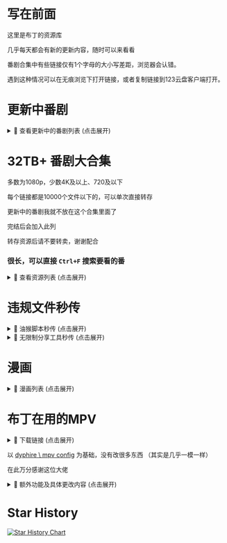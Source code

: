 # 写在前面
这里是布丁的资源库

几乎每天都会有新的更新内容，随时可以来看看

番剧合集中有些链接仅有1个字母的大小写差距，浏览器会认错。

遇到这种情况可以在无痕浏览下打开链接，或者复制链接到123云盘客户端打开。

# 更新中番剧

<details>
<summary>📁 查看更新中的番剧列表 (点击展开)</summary>

### [总链接](https://www.123912.com/s/lyn8Vv-Xqmod?提取码:BDCR)
  
### 影视资源列表
- **章鱼哔的原罪 (2025)**
  `https://www.123912.com/s/lyn8Vv-Ug1od?提取码:BDCR`

- **mono女孩 (2025)**  
  `https://www.123912.com/s/lyn8Vv-iWmod?提取码:BDCR`

- **圣女因为太过完美一点也不讨人喜欢而被废除婚约卖到邻国 (2025)**  
  `https://www.123912.com/s/lyn8Vv-4Jmod?提取码:BDCR`

- **小市民系列 (2024)**  
  `https://www.123912.com/s/lyn8Vv-Td1od?提取码:BDCR`

- **时光流逝，饭菜依旧美味 (2025)**  
  `https://www.123912.com/s/lyn8Vv-lemod?提取码:BDCR`

- **末日后酒店 (2025)**  
  `https://www.123912.com/s/lyn8Vv-Lqmod?提取码:BDCR`

- **药屋少女的呢喃 (2023)**  
  `https://www.123912.com/s/lyn8Vv-6qmod?提取码:BDCR`

- **赛马娘系列 (2018)**  
  `https://www.123912.com/s/lyn8Vv-Vqmod?提取码:BDCR`

- **鬼人幻灯抄 (2025)**  
  `https://www.123912.com/s/lyn8Vv-jqmod?提取码:BDCR`

- **前桥魔女 (2025)**  
  `https://www.123912.com/s/lyn8Vv-hJ1od?提取码:BDCR`
</details>


# 32TB+ 番剧大合集
  
多数为1080p，少数4K及以上、720及以下

每个链接都是10000个文件以下的，可以单次直接转存

更新中的番剧我就不放在这个合集里面了

完结后会加入此列

转存资源后请不要转卖，谢谢配合

### 很长，可以直接 `Ctrl+F` 搜索要看的番

<details>
<summary>📁 查看资源列表 (点击展开)</summary>

- **1-18**

编舟记（2016)
2024-11-21 22:06:05

成何体统（2024)
2024-11-21 21:57:05

寒蝉鸣泣之时（2006)
2024-11-24 18:44:19

黑子的篮球（2012)
2024-11-25 18:04:10

花牌情缘（2011)
2024-11-24 18:42:26

滑头鬼之孙（2010)
2024-11-21 21:56:44

捡走被人悔婚的千金，教会她坏坏的幸福生活（2023)
2024-11-28 21:03:55

浪漫杀手（2022)
2024-11-17 17:59:51

恋爱无法用双子除尽（2024)
2024-11-24 18:46:32

女神异闻录系列（2008)
2024-11-06 22:18:29

青春纪行（2013)
2024-11-21 21:58:23

人形电脑天使心（2002)
2024-11-28 21:03:18

日常系的异能战斗（2014)
2024-11-09 22:32:31

尸鬼（2010)
2024-11-24 18:43:09

双城之战（2021)
2024-11-24 18:37:33

听爸爸的话（2012)
2024-11-09 22:48:49

亡骸游戏（2023)
2024-11-28 21:55:56

炎炎消防队（2019)
2024-11-09 23:00:28


https://www.123912.com/s/lyn8Vv-Qcmod提取码:BDCR
 

- **19-38**

彼时彼女（2018)
2024-11-26 20:39:09

弹丸论破（2013）
2024-11-21 22:10:34

风都侦探（2022)
2024-11-21 22:01:35

甘城光辉游乐园（2014)
2024-11-21 21:59:54

棺姬嘉依卡（2014)
2024-11-21 21:56:11

黑之召唤士（2022)
2024-09-24 18:43:50

混沌武士（2004)
2024-11-10 12:05:44

剑风传奇（1997)
2024-11-21 22:10:05

乱马1/2(1989)
2024-10-20 18:07:15

魔卡少女樱（1998)
2024-11-24 18:45:54

棋魂（2001)
2024-11-28 17:56:59

前辈是男孩子 (2024)
2024-11-01 16:41:59

认真和我谈恋爱（2011) 资源错误并且找不到替代，已删
2024-11-24 18:36:32

三人行必有我妹（2012)
2024-11-17 17:58:55

杀手寓言（2024)
2024-10-05 16:02:22

特别的她（2000)
2024-11-09 22:27:44

为何我的世界被遗忘了？(2024)
2024-10-18 21:30:36

无头骑士异闻录（2010)
2024-11-05 22:08:54

小马宝莉系列（2010)
2024-11-06 22:33:41

月与莱卡与吸血公主（2021)
2024-11-06 17:07:30


https://www.123912.com/s/lyn8Vv-kcmod提取码:BDCR
 

- **39-58**

citrus~柑橘味香气~（2018)
2024-09-27 20:13:39

PLUTO冥王（2023)
2024-11-05 18:29:52

笨女孩（2017)
2024-10-24 00:11:27

草莓棉花糖（2005)
2024-10-21 18:47:14

蜂蜜与四叶草（2005)
2024-11-01 16:43:00

金装的维尔梅（2022)
2024-11-02 16:21:37

橘色奇迹（2016)
2024-11-02 18:16:18

靠废材技能【状态异常】成为最强的我将蹂躏一切（2024)
2024-09-28 19:45:14

明日酱的水手服（2022)
2024-11-01 18:54:29

侵略！乌贼娘（2010)
2024-10-22 20:38:07

散华礼弥（2012)
2024-11-03 17:18:58

伪恋（2014)
2024-11-01 16:39:54

问题儿童都来自异世界？(2013)
2024-10-05 15:20:25

小小克星！(2012)
2024-10-08 18:07:42

旋转少女（2015)
2024-11-01 16:42:31

原书·原书使（2018)
2024-09-29 16:54:24

跃动青春（2023)
2024-09-23 17:54:54

斩!赤红之瞳 Akame ga Kill!（2014)
2024-10-16 17:55:13

挣扎吧，亚当君（2024)
2024-10-21 22:58:38

最强阴阳师的异世界转生记（2023)
2024-10-05 15:22:23


https://www.123912.com/s/lyn8Vv-ocmod提取码:BDCR
 

- **59-72**

DDDD 恶魔的破坏（2024)
2024-10-07 17:45:53

哎咕岛消失的舔甜歌姬（2024)
2024-09-24 22:45:39

此花亭奇谭（2017)
2024-11-02 23:43:57

境界触发者 (2014)
2024-11-01 16:43:33

绝对双刃（2015)
2024-09-28 21:10:20

乱步奇谭（2015)
2024-09-27 22:39:06

秒杀外挂太强了，异世界的家伙们根本就不是对手。(2024)
2024-10-16 18:03:19

全缉毒狂潮（2019)
2024-11-05 18:16:08

事与愿违的不死冒险者（2024)
2024-10-05 12:48:46

水果篮子（2019)
2024-11-05 18:16:56

死亡笔记（2006)
2024-09-29 19:27:57

异世界失格（2024)
2024-10-05 15:29:17

樱花庄的宠物女孩（2012)
2024-10-25 18:01:39

约会大作战（2013)
2024-10-19 12:30:51


https://www.123912.com/s/lyn8Vv-1cmod提取码:BDCR
 

- **73-76**

飞天小女警系列（1998)
2024-10-11 17:47:37

寄生兽生命的准则（2014)
2024-09-29 16:05:17

良禽不择木（2024)
2024-10-05 15:29:39

小书痴的下克上：为了成为图书管理员不择手段！(2019)
2024-11-05 18:18:41


https://www.123912.com/s/lyn8Vv-4cmod提取码:BDCR
 

- **77-96**

AIR鸟之诗（2005)
2024-10-04 20:24:10

宝石之国（2017)
2024-10-21 18:12:45

从路人角色开始的探索英雄谭 (2024)
2024-09-22 23:10:27

电器少女 (2023)
2024-10-11 16:36:30

赌博默示录（2007)
2024-09-27 20:16:54

哥特萝莉侦探事件簿（2011)
2024-11-05 19:34:33

格林童话变奏曲（2024)
2024-11-01 16:44:41

黄昏光影（2024)
2024-09-22 23:07:46

吉伊卡哇（2022)
2024-09-23 00:25:48

甲铁城的卡巴内瑞 (2016)
2024-11-01 16:44:01

拉面赤猫（2024)
2024-09-22 22:14:53

邻人似银河（2023)
2024-11-03 17:20:09

龙与魔女（2020)
2024-09-21 18:11:31

身为VTuber的我因为忘记关台而成了传说(2024)
2024-09-23 17:49:53

深夜Punch（2024)
2024-09-23 17:49:53

天穗之呋稻姬（2024)
2024-09-23 17:49:53

我的妻子不具感情（2024)
2024-09-23 17:49:54

星蝶公主系列（2015)
2024-10-05 16:53:24

漩涡Uzumaki（2024)
2024-10-04 18:02:40

亚人（2016)
2024-11-01 16:40:18


https://www.123912.com/s/lyn8Vv-xcmod提取码:BDCR
 

- **97-116**

ReLIFE (2016)
2024-09-07 23:13:23

安达与岛村（2020)
2024-09-17 23:10:31

白箱（2014)
2024-09-13 16:38:12

草莓100%（2005)
2024-09-16 01:01:16

测不准的阿波连同学（2022)
2024-09-07 18:10:17

成神之日（2020)
2024-09-17 05:51:25

跟班×服务（2013)
2024-09-13 19:26:10

古见同学有交流障碍症（2021)
2024-09-07 18:13:39

掘与宫村(2021)
2024-09-12 18:16:51

来自深渊系列（2017)
2024-09-10 23:42:23

女友成双（2021)
2024-09-15 14:02:35

奇巧计程车（2021)
2024-09-07 23:56:31

赛博朋克：边缘行者（2020)
2024-09-16 16:03:07

石纪元（2019)
2024-09-02 20:13:50

嗜谎之神（2020)
2024-09-04 17:52:25

头文字D（1998)
2024-09-05 23:53:05

网球王子（2001)
2024-09-04 00:31:53

魍魉之匣（2008)
2024-09-12 22:26:29

异修罗（2024)
2024-09-04 00:36:38

游戏三人娘（2018)
2024-09-20 17:00:10


https://www.123912.com/s/lyn8Vv-pcmod提取码:BDCR
 

- **117-136**

别对映像研出手! (2020)
2024-09-10 18:01:55

和山田进行LV.999的恋爱 (2023)
2024-09-16 01:12:18

皇家国教骑士团（2001)
2024-09-17 05:54:55

极速星舞（2024)
2024-09-04 17:59:44

蜡笔小新（1992)
2024-09-03 17:35:45

来自新世界（2012)
2024-09-02 20:14:14

龙族（2022)
2024-09-04 17:59:45

萌少女的恋爱时光（2007)
2024-09-16 00:52:57

迷家（2016)
2024-09-04 00:14:58

南家三姐妹（2007)
2024-09-16 12:44:30

网络胜利组（2017)
2024-09-15 19:40:37

伪姬物语（2014)
2024-09-16 01:09:18

我回來了、歡迎回家（2024)
2024-09-04 17:59:45

我们仍未知道那天所看见的花的名字（2011)
2024-09-07 13:28:14

异兽魔都(2020)
2024-09-07 18:03:11

淫乱的青酱不能学习（2019)
2024-09-16 18:27:50

银魂（2006)
2024-09-03 17:41:00

隐瞒之事（2020)
2024-09-07 23:56:48

元尊（2024)
2024-09-16 22:37:54

至高指令（2016)
2024-09-15 19:41:58


https://www.123912.com/s/lyn8Vv-fcmod提取码:BDCR
 

- **137-156**

阿宅的恋爱真难 (2018)
2024-09-15 18:31:07

大欺诈师（2020)
2024-09-20 17:11:00

哆啦A梦（1979)
2024-09-03 17:37:32

歌剧少女！！（2021)
2024-08-01 22:06:17

格莱普尼尔(2020)
2024-09-15 18:29:42

狗与剪刀的正确用法（2013)
2024-09-08 00:05:06

关于前辈很烦人的事（2021)
2024-09-17 19:28:53

火影忍者系列（2002)
2024-09-12 18:21:56

金田一少年事件簿（1997)
2024-09-04 00:27:25

久保同学不放过我（2023)
2024-08-28 17:45:51

请别忧伤了二之宫君 (2007)
2024-09-15 18:27:29

人生（2014)
2024-09-16 01:25:13

少年女仆（2016)
2024-09-15 19:42:27

少女☆歌剧系列（2018)
2024-08-01 22:06:05

时光代理人（2021)
2024-09-04 17:47:49

双星之阴阳师（2016)
2024-09-19 17:14:13

我不受欢迎，怎么想都是你们的错！（2013）
2024-09-16 00:55:44

无神世界的神明活动（2023)
2024-09-18 21:46:03

吸血鬼骑士（2008)
2024-08-28 00:12:06

亚托莉-我挚爱的时光（2024)
2024-08-13 21:29:05


https://www.123912.com/s/lyn8Vv-acmod提取码:BDCR
 

- **157-174**

初音岛（2003)
2024-07-30 16:08:54

纯洁的玛利亚（2015)
2024-07-29 22:15:06

东京暗鸦（2013)
2024-08-02 00:55:20

恶玉DRIVE（2020)
2024-08-03 12:01:35

钢之炼金术师系列（2003)
2024-08-03 21:23:32

好想告诉你（2009)
2024-08-01 23:58:36

猴王五九（2002)
2024-08-13 20:46:55

僵尸百分百（2023)
2024-07-30 16:14:58

结城友奈是勇者系列（2014)
2024-07-30 17:57:01

看得见的女孩（2021)
2024-08-30 18:52:43

凉宫春日系列（2006)
2024-08-02 20:10:16

平稳世代的韦驮天们（2021)
2024-08-03 23:11:27

青春猪头少年系列（2018)
2024-08-01 23:47:03

擅长捉弄的高木同学系列（2018)
2024-07-27 00:20:09

神不在的星期天（2013)
2024-07-30 13:58:22

我要【招架】一切（2024)
2024-08-30 17:11:59

英雄王，为了穷尽武道而转生（2023)
2024-08-01 00:32:16

这个美术社大有问题！(2016)
2024-08-02 01:00:47


https://www.123912.com/s/lyn8Vv-Mcmod提取码:BDCR
 

- **175-194**

BEATLESS-没有心跳的少女-（2018)
2024-07-23 22:06:44

Happy Sugar Life (2018)
2024-08-06 00:31:41

被称为废物的原英雄，被家里流放后随心所欲地活下去（2024)
2024-07-29 21:44:19

变态王子与不笑猫（2013)
2024-07-23 22:06:50

打工吧！！魔王大人（2013)
2024-07-23 22:12:03

第二次被异世界召唤（2023)
2024-08-02 00:57:15

风灵玉秀（2017)
2024-08-28 20:59:40

婚戒物语（2024)
2024-07-26 19:42:27

迷茫管家与懦弱的我（2011)
2024-08-02 00:53:23

魔都精兵的奴隶（2024)
2024-08-01 15:22:50

魔女的使命（2014)
2024-07-27 00:21:50

人类衰退之后（2012)
2024-09-01 11:38:34

少年阴阳师（2006)
2024-08-29 00:34:26

世界顶尖的暗杀者转生为异世界贵族（2021)
2024-07-28 20:17:15

幸运星（2007)
2024-08-03 12:06:58

义妹生活（2024)
2024-08-10 11:17:53

拥有超常技能的异世界流浪美食家（2023)
2024-08-08 23:47:32

幽游白书（1992)
2024-08-14 13:21:02

终结的炽天使（2015)
2024-07-27 14:34:07

转生贵族靠着鉴定技能一飞冲天（2024)
2024-07-28 22:40:18


https://www.123912.com/s/lyn8Vv-wcmod提取码:BDCR
 

- **195-214**

八男别闹了（2020)
2024-07-23 22:06:44

八月的棒球甜心（2019)
2024-07-23 22:06:45

巴比伦 (2019)
2024-07-23 22:06:44

白金终局（2021)
2024-07-23 22:06:46

白领羽球部（2022)
2024-07-23 22:06:46

冰剑的魔术师将要统一世界（2023)
2024-07-23 22:06:50

不相信人类的冒险者们好像要去拯救世界（2023)
2024-07-23 22:06:50

超次元游戏（2013)
2024-07-23 22:09:22

超魔神英雄传系列（1997)
2024-07-23 22:09:22

超能力女儿（2018)
2024-07-23 22:09:21

成为女主角！~被讨厌的女主角和秘密的工作~（2022)
2024-07-23 22:09:21

达尔文游戏（2020)
2024-07-23 22:12:03

当不成勇者的我，只好认真找工作了 (2013)
2024-07-23 22:12:03

地狱乐（2023)
2024-07-23 22:12:04

点满农民相关技能后，不知为何就变强了（2022)
2024-07-23 22:12:05

盾之勇者成名录（2019)
2024-07-23 22:12:05

多罗罗 (2019）
2024-07-23 22:12:04

位于恋爱光谱极端的我们（2023)
2024-07-23 23:00:41

我心里危险的东西（2023)
2024-07-25 23:50:14

希德尼娅的骑士系列（2014)
2024-07-27 00:15:55


https://www.123912.com/s/lyn8Vv-gcmod提取码:BDCR
 

- **215-233**

艾梅洛阁下(2018
2024-07-23 22:03:08

俺物语（2015)
2024-07-23 22:03:09

白猫计划 零之纪元（2020)
2024-07-23 22:06:47

白沙的水族馆（2021)
2024-07-23 22:06:47

百万吨级武藏（2021)
2024-07-23 22:06:47

绊之Allele(2023)
2024-07-23 22:06:48

宝石幻想 光芒重现（2021)
2024-07-23 22:06:49

宝石商人理查德的谜鉴定（2020)
2024-07-23 22:06:48

爆肝工程师（2018)
2024-07-23 22:06:49

比宇宙更遥远的地方（2018)
2024-07-23 22:06:49

城下町的蒲公英（2015)
2024-07-23 22:09:26

带着智能手机闯荡异世界（2017)
2024-07-23 22:12:06

斗罗大陆（2018)
2024-07-25 18:37:21

反叛的鲁路修（2006)
2024-07-09 01:03:52

花园里的吸血鬼（2022)
2024-07-07 20:25:36

尼尔：自动人形（2023)
2024-07-24 13:22:10

我们无法一起学习（2019)
2024-07-26 19:00:27

血界战线系列（2015)
2024-07-25 23:49:06

月光下的异世界之旅系列（2021)
2024-07-26 19:24:00


https://www.123865.com/s/lyn8Vv-Fcmod提取码:BDCR
 

- **234-251**

back arrow (2021)
2024-07-23 22:06:40

阿尔蒂（2020)
2024-07-23 22:03:11

阿鲁斯巨兽（2023)
2024-07-23 22:03:11

爱吃拉面的小泉同学（2018)
2024-07-23 22:03:09

爱上她的理由（2023)
2024-07-13 20:02:52

傲娇反派千金莉洁洛特与实况主远藤同学及解说员小林同学（2…..
2024-07-23 22:03:10

冰海战记（2019)
2024-07-09 01:03:54

迪阿姆帝国物语（2024)
2024-07-17 13:47:19

家里蹲吸血姬的苦闷（2023)
2024-07-09 12:41:15

身为悲剧始作俑者的最强邪恶BOSS女王为民竭心尽力（2023)
2024-07-17 13:47:34

四叠半时光机（2022)
2024-07-17 12:42:19

学园孤岛（2015)
2024-07-13 21:46:38

仰望天空的少女瞳中的世界（2009)
2024-07-09 12:40:25

妖精的旋律（2004)
2024-07-23 21:16:28

幼女战记（2017)
2024-07-15 17:16:42

杖与剑的魔剑谭（2024)
2024-07-10 14:11:22

中华小当家（1997)
2024-07-18 23:29:20

最弱驯魔师开始了捡垃圾之旅（2024)
2024-07-13 21:45:59


https://www.123912.com/s/lyn8Vv-Gcmod?提取码:BDCR
 

- **252-271**

BanG Dream!系列 (2017)
2024-07-23 22:06:41

败犬女主太多了！(2024)
2024-07-18 23:37:16

大剑（2007)
2024-07-15 13:46:05

里亚德录大地（2022)
2024-07-15 13:43:30

轮回七次的反派大小姐，在前敌国享受随心所欲的新婚生活（2..
2024-07-19 22:53:24

魔法使的新娘（2017)
2024-07-13 23:23:09

魔物娘的同居日常系列(2015)
2024-07-07 19:51:28

轻拍翻转小魔女（2016)
2024-07-15 13:46:46

秋叶原冥途战争（2022)
2024-07-07 19:50:35

四叠半神话大系（2010)
2024-07-17 12:40:33

天国大魔境（2023)
2024-07-07 19:49:04

我推是反派大小姐（2023)
2024-07-11 23:10:53

雾山五行（2022)
2024-07-07 19:48:33

仙王的日常生活（2020)
2024-07-21 00:21:08

一人之下系列（2016)
2024-07-13 20:04:09

异世界迷宫里的后宫生活（2022)
2024-07-09 00:09:03

曾经、魔法少女和邪恶相互为敌。（2024)
2024-07-09 23:30:40

终将成为你（2018)
2024-07-15 13:44:14

转生成为了只有乙女游戏破灭Flag的邪恶大小姐（2020)
2024-07-10 23:59:21

转生王女与天才千金的魔法革命（2023)
2024-07-11 23:10:29


https://www.123912.com/s/lyn8Vv-Pcmod提取码:BDCR
 

- **272-291**

Just Because!(2017)
2024-07-05 13:32:09

暗黑破坏神在身边（2020)
2024-07-23 22:03:07

不死不幸（2023)
2024-07-07 19:56:36

不死少女·杀人笑剧（2023)
2024-07-07 19:56:29

超超超超超喜欢你的100个女孩子！(2023)
2024-07-07 19:56:21

电锯人（2020)
2024-07-07 19:56:13

古立特系列（2018)
2024-07-06 17:16:03

关于我在无意间被隔壁的天使变成废柴这件事（2023)
2024-07-06 14:15:03

灰与幻想的格林姆迦尔（2016)
2024-07-09 01:03:52

恋爱要在征服世界后（2022)
2024-07-09 01:03:52

鹿乃子乃子乃子虎视眈眈（2024)
2024-07-04 15:27:02

美少年侦探团（2021)
2024-07-12 18:20:35

魔法少女毁灭者（2023)
2024-07-13 23:24:19

平家物语（2021)
2024-07-09 11:59:20

奇蛋物语（2021)
2024-07-23 19:39:31

替身 Another (2012)
2024-07-23 20:36:20

为了女儿我说不定连魔王都能干掉（2019)
2024-07-04 17:09:53

我立于百万生命之上（2020)
2024-07-04 17:08:49

想要成为影之实力者！(2022)
2024-07-18 13:03:43

银砂糖师与黑妖精（2023)
2024-07-13 22:37:32


https://www.123912.com/s/lyn8Vv-ncmod提取码:BDCR
 

- **292-311**

暗杀教室系列（2015)
2024-07-06 17:15:59

别当欧尼酱了！(2023)
2024-07-06 16:30:18

不时轻声以俄语遮羞的邻座艾莉同学（2024)
2024-07-04 15:14:39

从Lv2开始开挂的原勇者候补悠闲的异世界生活（2024)
2024-07-04 16:23:28

地狱少女（2005)
2024-07-0513:18:20

反派大小姐等级99~我是隐藏BOSS但不是魔王~（2024)
2024-07-05 02:30:31

花野井同学与恋爱病（2024)
2024-07-04 16:25:52

恋语轻唱（2024)
2024-07-04 16:10:10

命运石之门系列（2011)
2024-07-06 17:16:04

派对浪客诸葛孔明（2022)
2024-07-07 16:47:47

擅长逃跑的殿下（2024)
2024-07-07 00:34:50

神明渴求着游戏（2024)
2024-07-04 16:28:11

圣女魔力无所不能（2021)
2024-07-07 18:09:49

失忆投捕（2024)
2024-07-04 16:29:29

世界尽头的圣骑士（2021)
2024-07-04 16:45:27

死神少爷与黑女仆（2021)
2024-07-04 16:42:11

喜欢的人忘记戴眼镜了（2023)
2024-07-07 19:48:27

新人炼金术师的店铺经营（2022)
2024-07-07 16:44:06

因为不是真正的伙伴而被逐出勇者队伍（2021)
2024-07-06 18:16:30

这个医师超麻烦（2022)
2024-07-07 19:28:23


https://www.123912.com/s/lyn8Vv-scmod提取码:BDCR
 

- **312-331**

REVENGER(2023)
2024-07-06 21:16:21

Urara迷路贴（2017)
2024-06-01 19:07:27

暗芝居合集（2013)
2024-06-04 19:34:07

冰堇（2012)
2024-06-05 18:24:33

夫妇以上，恋人未满（2022)
2024-07-02 11:44:47

怪兽8号 (2024)
2024-06-26 17:00:10

闺泣少女乐队 Girls Band Cry（2024)
2024-06-19 13:54:10

靠着魔法药剂在异世界活下去！（2023)
2024-07-06 12:37:55

空之境界（2007)
2024-05-29 17:02:14

迷糊餐厅（2010)
2024-06-01 19:07:55

漆黑的子弹（2014)
2024-06-07 11:18:21

天元突破（2007)
2024-07-06 17:16:08

我不是说了能力要平均值吗（2019)
2024-06-05 18:25:06

五等分的新娘系列(2019)
2024-07-02 11:36:34

异世界舅舅（2022)
2024-07-02 11:31:45

异世界迷宫黑心企业（2021)
2024-07-02 11:31:46

异世界自杀小队（2024)
2024-07-01 17:21:32

悠哉日常大王系列（2013)
2024-07-02 11:33:01

中华小子（2006)
2024-06-08 21:19:55

佐贺偶像是传奇 (2018)
2024-06-12 22:40:37


https://www.123912.com/s/lyn8Vv-Wcmod提取码:BDCR
 

- **332-350**

Re: Monster (2024)
2024-07-01 17:25:16

RINKAI！女子竞轮（2024)
2024-07-01 17:26:04

白圣女与黑牧师（2023)
2024-06-01 00:46:33

比翼之吻（2018)
2024-06-01 23:12:03

单人房、日照一般、附天使（2024)
2024-06-27 14:09:43

哥布林杀手（2018）
2024-06-06 19:34:05

魔法禁书目录（2008)
2024-06-01 00:49:23

末日三问（2017)
2024-07-02 11:40:00

排球少年系列（2014)
2024-07-02 11:25:00

乒乓（2014)
2024-07-02 11:24:14

齐木楠雄的灾难系列（2016)
2024-07-02 11:38:32

夏日重现（2022)
2024-06-30 20:11:20

小林家的龙女仆（2017)
2024-06-06 19:35:46

夜晚的水母不会游泳（2024)
2024-06-03 01:08:59

因为是反派大小姐所以养了魔王（2022)
2024-05-29 16:57:49

影之诗（2020)
2024-07-0211:32:26

终末列车到哪去（2024)
2024-07-01 18:13:29

罪恶王冠（2011)
2024-06-12 22:39:00


https://www.123912.com/s/lyn8Vv-Ccmod提取码:BDCR
 

- **351-369**

不吉波普不笑 (2019)
2024-06-05 18:24:00

防风少年（2024)
2024-07-01 17:27:39

格斗实况（2024)
2024-07-01 17:28:15

怪人的沙拉碗（2024)
2024-07-01 17:28:31

骸骨骑士大人异世界冒险中（2022)
2024-06-01 19:14:56

开挂药师的异世界悠闲生活（2021)
2024-07-02 11:41:24

可塑性记忆（2015)
2024-06-06 19:37:05

老夫老妻重返青春（2024)
2024-07-01 17:29:43

迷宫饭（2023)
2024-06-15 23:23:35

魔王军最强魔法师是人类（2024)
2024-07-01 12:46:20

某科学的超电磁炮（2009)
2024-06-01 00:50:49

普通攻击是全体二连击，这样的妈妈你喜欢吗（2019)
2024-07-02 11:26:28

为美好的世界献上祝福系列（2015)
2024-05-29 16:58:59

物语系列（2009)
2024-07-02 11:36:11

夏洛特（2015)
2024-05-29 16:58:24

新妹魔王的契约者（2015)
2024-06-01 19:11:56

雪之少女Kanon (2006)
2024-07-02 11:42:03

一拳超人（2015)
2024-06-05 18:23:15

只有神知道的世界系列（2010)
2024-07-02 11:28:04


https://www.123912.com/s/lyn8Vv-Ncmod提取码:BDCR
 

- **370-388**

CLANNAD(2007)
2024-05-29 16:55:42

被逐出队伍的我过上了慢生活（2021)
2024-05-29 16:53:19

后宫之乌（2022)
2024-06-01 19:15:12

珈百璃的堕落（2017)
2024-05-28 18:59:02

灵能百分百系列（2016)
2024-05-29 16:52:32

落第骑士英雄谭(2015)
2024-05-29 16:52:29

魔女之旅（2020)
2024-05-28 18:57:37

你与我最后的战场，亦或是世界起始的圣战（2020)
2024-05-28 18:57:06

轻音少女系列（2009)
2024-05-28 18:56:22

日常（2011)
2024-05-28 18:55:31

杀戮公主（2007）
2024-05-29 00:19:28

少女终末旅行（2017)
2024-05-28 18:55:10

四月是你的谎言（2014)
2024-05-28 18:55:12

吸血姬美夕（1988)
2024-05-28 23:09:56

因为太怕痛就全点防御力了（2020)
2024-05-28 18:52:47

在下坂本，有何贵干？(2016)
2024-05-29 16:56:56

这个勇者明明超强却过分慎重了（2019)
2024-05-29 16:56:54

转生成为魔剑（2022)
2024-05-29 16:56:55

转生为第七王子，随心所欲的魔法学习之路（2024)
2024-06-26 15:27:43


https://www.123912.com/s/lyn8Vv-Rcmod提取码:BDCR
 

- **389-407**

不可思议的教室 (2005)
2024-05-29 16:53:23

东京喰种系列（2018)
2024-05-29 16:54:06

干物妹，小埋！(2015)
2024-05-28 18:46:11

更衣人偶坠入爱河（2022)
2024-05-28 18:46:10

鬼灭之刃（2019)
2024-05-23 21:40:38

欢迎来到实力至上主义的教室（2017)
2024-05-28 18:59:34

辉夜大小姐想让我告白系列（2019)
2024-05-28 18:59:31

机巧少女不会受伤（2013)
2024-05-28 18:59:03

龙王的工作！(2018)
2024-05-29 16:52:25

龙与虎（2008)
2024-05-29 16:52:26

鲁邦三世(1971)
2024-05-18 21:02:51

路人女主的养成方法系列（2015)
2024-05-29 16:52:27

文豪野犬（2016)
2024-05-23 21:44:05

无职转生（2021)
2024-05-24 19:30:45

摇曳百合系列（2011)
2024-05-28 18:52:44

游戏人生（2014)
2024-05-28 18:51:03

玉子市场（2013)
2024-05-29 16:57:48

在世界尽头咏唱恋曲的少女（2019)
2024-05-23 21:27:58

自称贤者弟子的贤者（2022)
2024-05-28 18:49:47


https://www.123912.com/s/lyn8Vv-Dcmod提取码:BDCR
 

- **408-426**

86-不存在的战区（2021)
2024-05-28 18:44:45

虫师（2005)
2024-05-24 19:03:36

恶魔高校 DxD（2012)
2024-05-28 18:44:19

恶魔人crybaby(2018)
2024-05-28 18:44:10

孤独摇滚（2022)
2024-05-18 19:04:49

关于我转生为史莱姆这档事（2018)
2024-05-28 18:46:14

国王排名（2021)
2024-05-28 18:46:13

秒速5厘米（2007)
2024-05-23 21:21:08

魔法少女小圆（2011)
2024-05-18 20:19:48

那年那兔那些事儿（2015)
2024-05-26 20:45:22

数码宝贝（1999)
2024-05-18 19:31:57

死神（2004)
2024-05-18 20:19:01

通灵王（2001)
2024-05-25 22:45:09

万事屋斋藤先生转生异世界（2023)
2024-05-24 19:31:45

宇宙战舰山本洋子（1999)
2024-05-25 22:34:50

致不灭的你（2021)
2024-05-23 21:54:51

咒术回战（2020)
2024-05-23 22:12:04

转生贵族的异世界冒险录（2023)
2024-05-24 19:39:13

总之就是非常可爱（2023)

2024-05-18 21:06:08


https://www.123912.com/s/lyn8Vv-8cmod提取码:BDCR
 

- **427-445**

苍穹的法芙娜(2004)
2024-05-28 18:49:01

处刑少女的生存之道（2022)
2024-05-28 18:47:08

吹响吧！上低音号系列（2015)
2024-05-28 18:47:09

狐妖小红娘（2015)
2024-05-20 17:19:53

间谍过家家（2022)
2024-05-18 20:17:27

她不当女主很多年（2023)
2024-05-24 19:42:50

精灵世纪（2006)
2024-05-27 21:00:25

犬夜叉（2000)
2024-05-18 19:32:53

杀戮都市（2004)
2024-05-27 20:59:56

天官赐福（2020)
2024-05-23 21:33:22

我推的孩子（2023)
2024-05-18 21:09:15

物理魔法使马修（2023)
2024-05-24 19:42:10

新世纪福音战士（1995)
2024-05-23 21:59:13

虚构推理（2020)
2024-05-23 21:43:30

勇者死了（2023)
2024-05-24 19:41:18

在异世界获得超强能力的我，在现实世界照样无敌（2023)
2024-05-24 19:39:57

葬送的芙莉莲（2023)
2024-05-14 17:40:17

侦探已死（2021)
2024-05-28 18:50:35

中二病想要谈恋爱系列（2012)
2024-05-28 18:50:35


https://www.123912.com/s/lyn8Vv-Kcmod提取码:BDCR
 

- **446-464**

2.5次元的诱惑（2024)
2025-01-03 19:10:47

Angel Beats! (2010)
2024-05-28 18:45:26

埃罗芒阿老师(2017)
2024-05-28 18:45:12

爱神巧克力（2015)
2024-11-30 12:42:38

刺客伍六七系列（2019)
2024-05-23 21:44:36

逮捕令special（1999)
2024-05-25 22:32:50

福星小子（1981)
2024-11-30 12:42:01

工作细胞（2018)
2024-05-24 19:44:25

灌篮高手（1993)
2024-05-18 21:05:01

魔王学院的不适任者（2020)
2024-12-03 19:05:34

神风怪盗贞德（1999)
2024-05-25 22:40:05

失格纹的最强贤者（2022)
2024-12-03 20:23:10

天使特警（1999)
2024-05-25 22:37:06

我的幸福婚约（2023)
2024-12-01 18:00:51

无能力者娜娜（2020)
2025-01-03 19:12:21

小魔女蒙娜（1999)
2024-12-04 22:20:33

妖精的尾巴（2009)
2024-12-02 20:27:34

夜樱家的大作战（2024)
2025-01-03 19:12:21

转生成蜘蛛又怎样（2021)
2024-05-28 18:49:26


https://www.123912.com/s/lyn8Vv-ucmod提取码:BDCR
 

- **465-484**

4个人各自有着自己的秘密（2022)
2025-01-03 19:12:06

ACCA13区监察课 (2017)
2025-01-03 19:10:47

暗杀女仆冥土小姐 (2024)
2025-01-03 19:10:49

凹凸魔女的亲子日常（2023)
2025-01-03 19:10:49

白色相簿（2009)
2025-01-03 19:10:50

村井之恋（2024)
2025-01-03 19:10:51

恶魔战线（2018)
2025-01-03 19:10:51

监狱学园（2015)
2025-01-03 19:10:51

就算是哥哥，有爱就没问题了，对吧（2012)
2025-01-03 19:10:56

满怀美梦的少年是现实主义者（2023)
2025-01-03 19:10:57

美少女战士系列（1992)
2025-01-03 21:46:19

默绘女高（2019)
2025-01-03 19:10:58

请问您今天要来点兔子吗（2014)
2025-01-03 19:10:58

如果折断她的旗（2014)
2025-01-03 19:12:03

闪耀路标（2022)
2025-01-03 19:12:09

史上最强大魔王转生为村民A（2022)
2025-01-03 19:12:14

为什么老师会在这里 (2019)
2025-01-03 19:12:17

我的女友是个过度认真的处女碧池（2017)
2025-01-03 19:12:19

亦叶亦花（2024)
2025-01-03 19:12:20

最狂辅助职业【话术士】世界最强战团听我号令（2024)
2025-02-14 18:47:13


https://www.123912.com/s/lyn8Vv-Ucmod提取码:BDCR
 

- **485-504**

Fate 系列（2006)
2024-10-11 20:48:11

JOJO的奇妙冒险系列（2012)
2024-06-16 11:28:45

Re：从零开始的异世界生活系列（201
2024-05-28 18:55:40

悲喜渔生（2024)
2024-10-03 22:15:35

迟早是最强的炼金术师？(2025)
2025-03-21 20:43:29

胆大党（2024)
2024-10-05 15:55:30

刀剑神域（2012)
2024-10-22 20:39:07

地。一关于地球的运动—（2024)
2025-03-29 20:56:57

地缚少年花子君系列（2020)
2024-09-25 17:57:11

独自一人的异世界攻略（2024)
2024-10-04 11:34:00

没能成为魔法师的女孩子的故事（2024)
2024-10-04 18:01:55

偶像大师系列（2011)
2025-03-28 14:18:44

妻子变成小学生（2024)
2024-10-0621:39:52

蜻蛉高球（2024)
2024-07-04 16:12:02

我独自升级（2024)
2025-03-26 23:10:58

夏目友人账（2008)
2024-09-19 17:04:10

游戏王系列（1998)
2025-03-20 23:13:12

在地下城寻求邂逅是否搞错了什么(2015)
2024-09-16 17:23:47

真的要结婚吗（2024)
2024-10-05 15:44:18

紫罗兰永恒花园（2018)
2024-05-28 18:50:04


https://www.123912.com/s/lyn8Vv-Scmod提取码:BDCR
 

- **505-524**

A Channel (2011)
2025-04-01 16:26:54

冻牌~地下麻将斗牌录~ (2024)
2025-04-01 16:31:16

花舞少女（2014)
2025-04-01 16:46:33

黄昏乙女·失忆（2012)
2025-04-01 16:40:07

机械手臂（2024)
2025-04-02 18:20:21

结缘甘神神社（2024)
2025-04-12 21:40:59

金牌得主（2025)
2025-04-01 15:44:01

蓝色监狱（2022)
2024-08-03 23:09:14

轮回七次的恶役千金，在前敌国享受随心所欲的新婚生活（2024)
2025-04-01 16:19:56

谋杀之谜：亡者的秘密（2024)
2024-12-02 19:16:35

青之芦苇 (2022)
2025-04-01 16:23:38

三个火枪手（1987)
2025-04-01 16:10:06

圣诞之吻Amagami (2010)
2025-04-01 16:44:54

我女友与青梅竹马的惨烈修罗场（2013)
2025-04-01 16:41:22

香格里拉边境（2023)
2024-07-20 12:55:39

信长老师的年幼妻子（2019)
2025-04-01 16:31:49

妖幻三重奏（2023)
2025-04-01 16:25:55

与变成了异世界美少女的大叔一起冒险（2022)
2025-04-01 16:33:33

只有我不存在的城市（2016)
2025-04-01 16:30:12

灼眼的夏娜（2005)
2025-04-01 16:51:30


https://www.123912.com/s/lyn8Vv-lcmod提取码:BDCR
 

- **525-542**

3月的狮子（2016)
2025-05-05 17:35:22

大叔转生恶役大小姐（2025)
2025-04-12 21:59:08

飞翔的魔女（2016)
2025-05-05 19:24:47

怪医黑杰克（1993)
2025-04-18 18:57:03

浪客剑心（1996)
2025-02-14 18:49:32

灵感满溢的甜蜜创想(2024)
2025-04-12 21:48:33

魔王2099（2024)
2025-04-12 21:50:13

青梅竹马绝对不会输的恋爱喜剧（2021)
2025-04-29 18:40:14

全修。(2025)
2025-04-01 16:47:55

忍者杀手 (2015)
2025-05-05 15:06:54

神选（2023)
2025-04-12 21:49:29

神之塔（2020)
2024-08-06 19:20:59

我家的女仆有够烦（2018)
2025-05-04 17:03:51

我们大家的河合庄（2014)
2025-04-23 22:34:36

我们的雨色协议（2023)
2025-04-12 21:54:44

星际牛仔（1998)
2025-05-05 16:38:03

因想当冒险者而前往大都市的女儿已经升到了S级（2023)
2025-04-20 23:04:52

重启人生的千金小姐正在攻略龙帝陛下（2024)
2025-04-12 21:47:25


https://www.123912.com/s/lyn8Vv-7cmod提取码:BDCR
 

- **543-550**

RINKAI！女子竞轮（2024)
2024-07-01 17:26:04

从Lv2开始开挂的原勇者候补悠闲的异世界生活（2024)
2024-07-04 16:23:28

单人房、日照一般、附天使（2024)
2024-06-27 14:09:43

格斗实况（2024)
2024-07-01 17:28:15

古立特系列（2018)
2024-07-06 17:16:03

航海王：粉丝来信（2024)
2025-05-06 22:48:00

花野井同学与恋爱病（2024)
2024-07-04 16:25:52

青之箱（2024)
2024-10-07 20:07:51


https://www.123912.com/s/lyn8Vv-cemod提取码:BDCR 
 

- **551-559**

狂赌之渊（2017)
2025-05-13 00:24:56

命运石之门系列（2011)
2024-07-06 17:16:04

契约之吻（2022)
2025-05-13 00:25:04

未来日记（2011)
2025-05-13 00:25:06

心理测量者系列（2022)
2025-05-13 00:24:57

学园默示录（2010)
2025-05-13 00:25:05

摇曳露营系列（2018)
2024-10-05 17:38:10

异世界悠闲农家（2023)
2025-05-13 00:25:14

约定的梦幻岛（2019)
2025-05-13 00:25:22


https://www.123912.com/s/lyn8Vv-Ntmod提取码:BDCR


- **560-569**

一脸嫌弃表情的妹子给你看胖次 (2018)
2025-05-14 17:40:05

佐佐木与文鸟小哔 (2024)
2025-05-15 17:04:06

莉可丽丝 (2022)
2025-05-22 20:27:50

七大罪系列 (2014)
2025-05-23 13:54:19

海贼王系列 (1999)
2025/05/28 19:52:13

火鸟系列 (1980)
2025/06/04 15:27:09

Overlord (2015)
2025/05/13 16:41:08

男女之间存在纯友谊吗（不，不存在!!） (2025)
2025/05/12 17:30:50

机动战士高达系列 (1979)
2025/04/17 21:18:36

打了300年史莱姆，不知不觉就练到了满级 (2021)
2025/04/06 12:35:02


https://www.123912.com/s/lyn8Vv-ZM1od?提取码:BDCR


直至魔女消逝 (2025)
2025/04/18 13:49:27

https://www.123912.com/s/lyn8Vv-qqmod?提取码:BDCR

摇滚乃是淑女的爱好 (2025)
2025/04/28 20:44:28

https://www.123912.com/s/lyn8Vv-iqmod?提取码:BDCR

随兴旅-That's Journey- (2025)
2025/05/23 11:34:38

https://www.123912.com/s/lyn8Vv-3Vmod?提取码:BDCR


</details>

# 违规文件秒传

<details>
<summary>📁 油猴脚本秒传 (点击展开)</summary>
  
### [教程与脚本](https://www.123912.com/s/lyn8Vv-B31od)

- **憧憬成为魔法少女 (2023)**  
  `https://www.123912.com/s/lyn8Vv-Qymod?提取码:BDCR`

- **触手漫合集 (布丁严选)**
  `严选中，不能敷衍了事`
</details>

<details>
<summary>📁 无限制分享工具秒传 (点击展开)</summary>

### [realcwj的github链接](https://github.com/realcwj/123Pan-Unlimited-Share)
当然，这个文件也可以用前面的油猴脚本秒传到自己的网盘中

- **攻壳机动队系列 (1995)**
  `https://www.123912.com/s/lyn8Vv-1jmod?提取码:BDCR`
</details>


# 漫画


<details>
<summary>📁 漫画列表 (点击展开)</summary>

### 漫画列表

- **蘑菇的拟态日常**  
  `https://www.123912.com/s/lyn8Vv-dg1od?提取码:BDCR`

</details>

# 布丁在用的MPV

<details>
<summary>📁 下载链接 (点击展开)</summary>

`https://www.123912.com/s/lyn8Vv-391od提取码:BDCR`

</details>

以 [dyphire \ mpv config](https://github.com/dyphire/mpv-config) 为基础，没有改很多东西 （其实是几乎一模一样）

在此万分感谢这位大佬

<details>
<summary>📁 额外功能及具体更改内容 (点击展开)</summary>

- **按 `'` 可以开关弹幕**

- **按 `Ctrl+'` 可以打开弹幕搜索框自行搜索弹幕**

### 以上效果来自 [Tony15246](https://github.com/Tony15246/uosc_danmaku) 的插件

`弹幕大小 42 `

`透明度 80 `

`弹幕出现位置 1.0`

`微软雅黑`

`开启繁简转换 繁体→简体`

`弹幕重叠是开启的`

- **关闭了自动置顶**
  `我觉得很重要`

### 键位修改

- **PGUP和PUDN互换了位置**

- **清空滤镜改为Alt+0**

- **ctrl+1的效果我感觉不佳，换成了一个组合着色器。原代码我打了#，可以在input.conf里面找到并改回**

### 字体修改

- **纯文本字幕默认字体修改为汉仪正圆**
</details>


# Star History

  [![Star History Chart](https://api.star-history.com/svg?repos=Tanyin123/123pan-Resource-Library-from-Pudding&type=Date)](https://github.com/Tanyin123/123pan-Resource-Library-from-Pudding)
